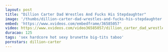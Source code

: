 ```yaml
---
layout: post
title: "Dillion Carter Dad Wrestles And Fucks His Stepdaughter"
image: '/thumbs/dillion-carter-dad-wrestles-and-fucks-his-stepdaughter.jpg'
embed: 'https://www.xvideos.com/embedframe/36585057'
video: https://www.xvideos.com/video36585057/dillion_carter_dad_wrestles_and_fucks_his_stepdaughter
duracao: 125
tags: 'sex hardcore hot sexy brunette big-tits taboo'
pornstars: dillion-carter
---
```

